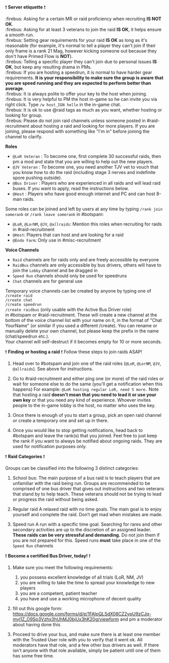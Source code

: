 :exclamation:  **Server etiquette** :exclamation: 

:firebus:  Asking for a certain MR or raid proficiency when recruiting **IS NOT OK**.  
:firebus:  Asking for at least 3 veterans to join the raid **IS OK**, it helps ensure a smooth run.  
:firebus:  Setting gear requirements for your raid **IS OK** as long as it's reasonable (for example, it's normal to tell a player they can't join if their only frame is a rank 21 Mag, however kicking someone out because they don't have Primed Flow is **NOT**).  
:firebus:  Telling a specific player they can't join due to personal issues **IS OK**, but keep any resulting drama in PMs.  
:firebus:  If you are hosting a speedrun, it is normal to have harder gear requirements. **It is your responsibility to make sure the group is aware that you are speed running and they are expected to perform better than average**.  
:firebus:  It is always polite to offer your key to the host when joining.   
:firebus:  It is very helpful to PM the host in-game so he can invite you via right click. Type `/w host_IGN hello` in the in-game chat.  
:firebus:  It is ok to use @raid tags as much as you want, whether hosting or looking for group.  
:firebus:  Please do not join raid channels unless someone posted in #raid-recruitment about hosting a raid and looking for more players. If you are joining, please respond with something like "I'm in" before joining the channel to clarify.   

**Roles**
* `@LoR Veteran` : To become one, first complete 30 successful raids, then pm a mod and state that you are willing to help out the new players. 
* `@JV Veteran` : To become one, you need another TJV vet to vouch that you know how to do the raid (including stage 3 nerves and indefinite spore pushing outside).
* `@Bus Driver` : Players who are experienced in all raids and will lead raid buses. If you want to apply, read the instructions below.
* `@Host` : Players who have good enough internet and PC and can host 8-man raids.

Some roles can be joined and left by users at any time by typing `/rank join somerank` or `/rank leave somerank` in #botspam:
* `@LoR`, `@LorNM`, `@JV`, `@allraids`: Mention this roles when recruiting for raids in #raid-recruitment
* `@Host`: Players that can host and are looking for a raid
* `@Endo Farm`: Only use in #misc-recruitment

**Voice Channels**
* `Raid` channels are for raids only and are freely accessible by everyone
* `RaidBus` channels are only accessible by bus drivers, others will have to join the `Lobby` channel and be dragged in
* `Speed Run` channels should only be used for speedruns
* `Chat` channels are for general use

Temporary voice channels can be created by anyone by typing one of  
`/create raid`  
`/create chat`  
`/create speedrun`  
`/create raidbus` (only usable with the Active Bus Driver role)  
in #botspam or #raid-recruitment. 
These will create a new channel at the bottom of the voice channel list with your name on it, in the format of "Chat YourName" (or similar if you used a different /create). You can rename or manually delete your own channel, but please keep the prefix in the name (chat/speedrun etc.).  
Your channel will self-destruct if it becomes empty for 10 or more seconds.

:exclamation: **Finding or hosting a raid** :exclamation: 
Follow these steps to join raids ASAP!
1. Head over to #botspam and join one of the raid roles (`@LoR`, `@LorNM`, `@JV`, `@allraids`). See above for instructions.

2. Go to #raid-recruitment and either ping one (or more) of the raid roles or wait for someone else to do the same (you'll get a notification when this happens)
	For example: `@LoR hosting regular LoR, need 5 more.`
	Note that hosting a raid **doesn't mean that you need to lead it or use your own key** or that you need any kind of experience. Whoever invites people to the in-game lobby is the host, no matter who uses the key.

3. Once there is enough of you to start a group, pick an open raid channel or create a temporary one and set up in there.

4. Once you would like to stop getting notifications, head back to #botspam and leave the rank(s) that you joined. Feel free to just keep the rank if you want to always be notified about ongoing raids. They are used for notification purposes only.

:exclamation:  **Raid Categories** :exclamation: 

Groups can be classified into the following 3 distinct categories:

1. School bus:
	The main purpose of a bus raid is to teach players that are unfamiliar with the raid being run. Groups are recommended to be comprised of one bus driver that gives out instructions and two veterans that stand by to help teach. These veterans should not be trying to lead or progress the raid without being asked. 

2. Regular raid
	A relaxed raid with no time goals. The main goal is to enjoy yourself and complete the raid. Don’t get mad when mistakes are made. 

3. Speed run
	A run with a specific time goal. Searching for rares and other secondary activities are up to the discretion of an assigned leader. **These raids can be very stressful and demanding.** Do not join them if you are not prepared for this. Speed runs **must** take place in one of the `Speed Run` channels


:exclamation: **Become a certified Bus Driver, today!** :exclamation: 

1. Make sure you meet the following requirements:

    1. you possess excellent knowledge of all trials (LoR, NM, JV)
    2. you are willing to take the time to spread your knowledge to new players
    3. you are a competent, patient teacher
    4. you have and use a working microphone of decent quality

2. fill out this google form: https://docs.google.com/forms/d/e/1FAIpQLSdX08CZ2ypU9zCJq-mvj1Z_O9Sp3Vzhx3hUhMJ0bjUx3hK20g/viewform and pm a moderator about having done this

3. Proceed to drive your bus, and make sure there is at least one member with the Trusted User role with you to verify that it went ok. All moderators have that role, and a few other bus drivers as well. If there isn't anyone with that role available, simply be patient until one of them has some free time. 
